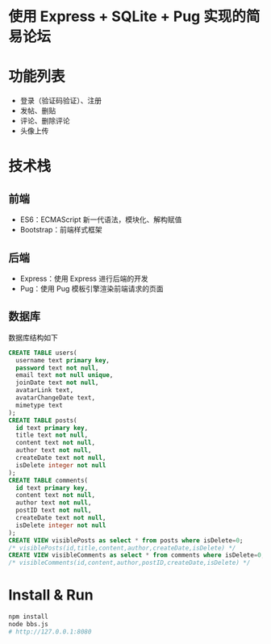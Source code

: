 # 使用 Express + SQLite + Pug 实现的简易论坛

# 功能列表
- 登录（验证码验证）、注册
- 发帖、删贴
- 评论、删除评论
- 头像上传

# 技术栈

## 前端
- ES6：ECMAScript 新一代语法，模块化、解构赋值
- Bootstrap：前端样式框架

## 后端
- Express：使用 Express 进行后端的开发
- Pug：使用 Pug 模板引擎渲染前端请求的页面

## 数据库
数据库结构如下
```SQL
CREATE TABLE users(
  username text primary key,
  password text not null,
  email text not null unique,
  joinDate text not null,
  avatarLink text,
  avatarChangeDate text,
  mimetype text
);
CREATE TABLE posts(
  id text primary key,
  title text not null,
  content text not null,
  author text not null,
  createDate text not null,
  isDelete integer not null
);
CREATE TABLE comments(
  id text primary key,
  content text not null,
  author text not null,
  postID text not null,
  createDate text not null,
  isDelete integer not null
);
CREATE VIEW visiblePosts as select * from posts where isDelete=0;
/* visiblePosts(id,title,content,author,createDate,isDelete) */
CREATE VIEW visibleComments as select * from comments where isDelete=0;
/* visibleComments(id,content,author,postID,createDate,isDelete) */
```

# Install & Run
```bash
npm install
node bbs.js
# http://127.0.0.1:8080
```
